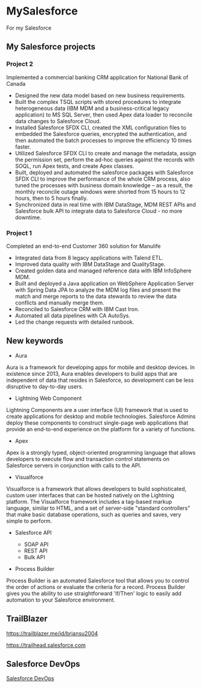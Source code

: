 # MySalesforce

For my Salesforce

## My Salesforce projects

### Project 2

Implemented a commercial banking CRM application for National Bank of Canada

- Designed the new data model based on new business requirements.
- Built the complex TSQL scripts with stored procedures to integrate heterogeneous data (IBM MDM and a business-critical legacy application) to MS SQL Server, then used Apex data loader to reconcile data changes to Salesforce Cloud.
- Installed Salesforce SFDX CLI, created the XML configuration files to embedded the Salesforce queries, encrypted the authentication, and then automated the batch processes to improve the efficiency 10 times faster.
- Utilized Salesforce SFDX CLI to create and manage the metadata, assign the permission set, perform the ad-hoc queries against the records with SOQL, run Apex tests, and create Apex classes.
- Built, deployed and automated the salesforce packages with Salesforce SFDX CLI to improve the performance of the whole CRM process, also tuned the processes with business domain knowledge – as a result, the monthly reconcile outage windows were shorted from 15 hours to 12 hours, then to 5 hours finally.
- Synchronized data in real time with IBM DataStage, MDM REST APIs and Salesforce bulk API to integrate data to Salesforce Cloud - no more downtime.

### Project 1

Completed an end-to-end Customer 360 solution for Manulife

- Integrated data from 8 legacy applications with Talend ETL.
- Improved data quality with IBM DataStage and QualityStage.
- Created golden data and managed reference data with IBM InfoSphere MDM.
- Built and deployed a Java application on WebSphere Application Server with Spring Data JPA to analyze the MDM log files and present the match and merge reports to the data stewards to review the data conflicts and manually merge them.
- Reconciled to Salesforce CRM with IBM Cast Iron.
- Automated all data pipelines with CA AutoSys.
- Led the change requests with detailed runbook.

## New keywords

- Aura

Aura is a framework for developing apps for mobile and desktop devices. In existence since 2013, Aura enables developers to build apps that are independent of data that resides in Salesforce, so development can be less disruptive to day-to-day users.

- Lightning Web Component

Lightning Components are a user interface (UI) framework that is used to create applications for desktop and mobile technologies. Salesforce Admins deploy these components to construct single-page web applications that provide an end-to-end experience on the platform for a variety of functions.

- Apex

Apex is a strongly typed, object-oriented programming language that allows developers to execute flow and transaction control statements on Salesforce servers in conjunction with calls to the API.

- Visualforce

Visualforce is a framework that allows developers to build sophisticated, custom user interfaces that can be hosted natively on the Lightning platform. The Visualforce framework includes a tag-based markup language, similar to HTML, and a set of server-side "standard controllers" that make basic database operations, such as queries and saves, very simple to perform.

- Salesforce API

  - SOAP API
  - REST API
  - Bulk API

- Process Builder

Process Builder is an automated Salesforce tool that allows you to control the order of actions or evaluate the criteria for a record. Process Builder gives you the ability to use straightforward 'If/Then' logic to easily add automation to your Salesforce environment.

## TrailBlazer

<https://trailblazer.me/id/briansu2004>

<https://trailhead.salesforce.com>

## Salesforce DevOps

[Salesforce DevOps](Salesforce_DevOps.md)
